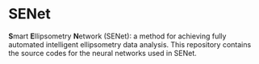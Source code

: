 # SENet
**S**mart **E**llipsometry **N**etwork (SENet): a method for achieving fully automated intelligent ellipsometry data analysis.
This repository contains the source codes for the neural networks used in SENet.
